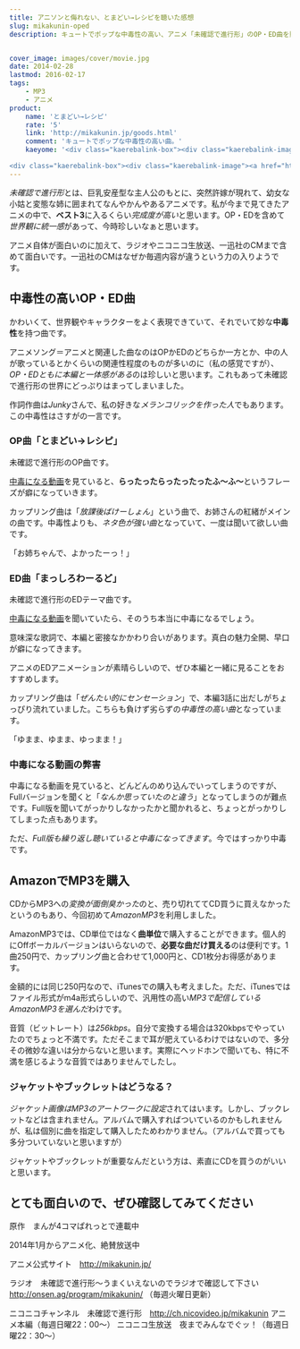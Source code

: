```yaml
---
title: アニソンと侮れない、とまどい→レシピを聴いた感想
slug: mikakunin-oped
description: キュートでポップな中毒性の高い、アニメ「未確認で進行形」のOP・ED曲を購入しました。アニメ自体も面白いのですが、それを彩る楽曲との一体感が素晴らしいです。さすがJunkyさんという感じです。


cover_image: images/cover/movie.jpg
date: 2014-02-28
lastmod: 2016-02-17
tags: 
    - MP3
    - アニメ
product:
    name: 'とまどい→レシピ'
    rate: '5'
    link: 'http://mikakunin.jp/goods.html'
    comment: 'キュートでポップな中毒性の高い曲。'
    kaeyome: '<div class="kaerebalink-box"><div class="kaerebalink-image"><a href="http://www.amazon.co.jp/exec/obidos/ASIN/B00GLXWUNA/illusionspace-22/ref=nosim/" rel="nofollow" target="_blank"><img src="http://ecx.images-amazon.com/images/I/61imDQSQiAL._SL160_.jpg" style="border: none;" /></a></div><div class="kaerebalink-info"><div class="kaerebalink-name"><a href="http://www.amazon.co.jp/exec/obidos/ASIN/B00GLXWUNA/illusionspace-22/ref=nosim/" rel="nofollow" target="_blank">「とまどい→レシピ」(TVアニメ「未確認で進行形」オープニング・テーマ)</a><div class="kaerebalink-powered-date">posted with <a href="http://kaereba.com" rel="nofollow" target="_blank">カエレバ</a></div></div><div class="kaerebalink-detail">みかくにんぐッ! (CV:照井 春佳/CV:松井 恵理子/CV:吉田 有里) 東宝 2014-02-19    </div><div class="kaerebalink-link1"><div class="shoplinkamazon"><a href="http://www.amazon.co.jp/gp/search?keywords=%82%C6%82%DC%82%C7%82%A2%81%A8%83%8C%83V%83s&__mk_ja_JP=%83J%83%5E%83J%83i&tag=illusionspace-22" rel="nofollow" target="_blank" title="アマゾン" >Amazonで購入</a></div><div class="shoplinkrakuten"><a href="http://hb.afl.rakuten.co.jp/hgc/0e95387f.f2aef20d.0e953880.25e412bd/?pc=http%3A%2F%2Fsearch.rakuten.co.jp%2Fsearch%2Fmall%2F%25E3%2581%25A8%25E3%2581%25BE%25E3%2581%25A9%25E3%2581%2584%25E2%2586%2592%25E3%2583%25AC%25E3%2582%25B7%25E3%2583%2594%2F-%2Ff.1-p.1-s.1-sf.0-st.A-v.2%3Fx%3D0%26scid%3Daf_ich_link_urltxt%26m%3Dhttp%3A%2F%2Fm.rakuten.co.jp%2F" rel="nofollow" target="_blank" title="楽天市場" >楽天市場で購入</a></div></div></div><div class="booklink-footer" style="clear: left"></div></div>

<div class="kaerebalink-box"><div class="kaerebalink-image"><a href="http://www.amazon.co.jp/exec/obidos/ASIN/B00GLXWUE4/illusionspace-22/ref=nosim/" rel="nofollow" target="_blank"><img src="http://ecx.images-amazon.com/images/I/51lWn3eRLEL._SL160_.jpg" style="border: none;" /></a></div><div class="kaerebalink-info"><div class="kaerebalink-name"><a href="http://www.amazon.co.jp/exec/obidos/ASIN/B00GLXWUE4/illusionspace-22/ref=nosim/" rel="nofollow" target="_blank">「まっしろわーるど」(TVアニメ「未確認で進行形」エンディング・テーマ)</a><div class="kaerebalink-powered-date">posted with <a href="http://kaereba.com" rel="nofollow" target="_blank">カエレバ</a></div></div><div class="kaerebalink-detail">みかくにんぐッ! (CV:照井 春佳/CV:松井 恵理子/CV:吉田 有里) 東宝 2014-02-19    </div><div class="kaerebalink-link1"><div class="shoplinkamazon"><a href="http://www.amazon.co.jp/gp/search?keywords=%82%DC%82%C1%82%B5%82%EB%82%ED%81%5B%82%E9%82%C7&__mk_ja_JP=%83J%83%5E%83J%83i&tag=illusionspace-22" rel="nofollow" target="_blank" title="アマゾン" >Amazonで購入</a></div><div class="shoplinkrakuten"><a href="http://hb.afl.rakuten.co.jp/hgc/0e95387f.f2aef20d.0e953880.25e412bd/?pc=http%3A%2F%2Fsearch.rakuten.co.jp%2Fsearch%2Fmall%2F%25E3%2581%25BE%25E3%2581%25A3%25E3%2581%2597%25E3%2582%258D%25E3%2582%258F%25E3%2583%25BC%25E3%2582%258B%25E3%2581%25A9%2F-%2Ff.1-p.1-s.1-sf.0-st.A-v.2%3Fx%3D0%26scid%3Daf_ich_link_urltxt%26m%3Dhttp%3A%2F%2Fm.rakuten.co.jp%2F" rel="nofollow" target="_blank" title="楽天市場" >楽天市場で購入</a></div></div></div><div class="booklink-footer" style="clear: left"></div></div>'
---
```


<em>未確認で進行形</em>とは、巨乳安産型な主人公のもとに、突然許嫁が現れて、幼女な小姑と変態な姉に囲まれてなんやかんやあるアニメです。私が今まで見てきたアニメの中で、<strong>ベスト3</strong>に入るくらい<em>完成度が高い</em>と思います。OP・EDを含めて<em>世界観に統一感</em>があって、今時珍しいなぁと思います。

アニメ自体が面白いのに加えて、ラジオやニコニコ生放送、一迅社のCMまで含めて面白いです。一迅社のCMはなぜか毎週内容が違うという力の入りようです。


## 中毒性の高いOP・ED曲


かわいくて、世界観やキャラクターをよく表現できていて、それでいて妙な<strong>中毒性</strong>を持つ曲です。

アニメソング＝アニメと関連した曲なのはOPかEDのどちらか一方とか、中の人が歌っているとかくらいの関連性程度のものが多いのに（私の感覚ですが）、<em>OP・EDともに本編と一体感がある</em>のは珍しいと思います。これもあって未確認で進行形の世界にどっぷりはまってしまいました。

作詞作曲は<em>Junky</em>さんで、私の好きな<em>メランコリックを作った人</em>でもあります。この中毒性はさすがの一言です。


### OP曲「とまどい→レシピ」


未確認で進行形のOP曲です。

<a href="http://www.nicovideo.jp/watch/sm22640224" target="_blank">中毒になる動画</a>を見ていると、<strong>らったったらったったったふ〜ふ〜</strong>というフレーズが癖になっていきます。

カップリング曲は「<em>放課後ばけーしょん</em>」という曲で、お姉さんの紅緒がメインの曲です。中毒性よりも、<em>ネタ色が強い曲</em>となっていて、一度は聞いて欲しい曲です。

「お姉ちゃんで、よかったーっ！」


### ED曲「まっしろわーるど」


未確認で進行形のEDテーマ曲です。

<a href="http://www.nicovideo.jp/watch/sm22684972" target="_blank">中毒になる動画</a>を聞いていたら、そのうち本当に中毒になるでしょう。

意味深な歌詞で、本編と密接なかかわり合いがあります。真白の魅力全開、早口が癖になってきます。

アニメのEDアニメーションが素晴らしいので、ぜひ本編と一緒に見ることをおすすめします。

カップリング曲は「<em>ぜんたい的にセンセーション</em>」で、本編3話に出だしがちょっぴり流れていました。こちらも負けず劣らずの<em>中毒性の高い曲</em>となっています。

「ゆまま、ゆまま、ゆっまま！」


### 中毒になる動画の弊害


中毒になる動画を見ていると、どんどんのめり込んでいってしまうのですが、Fullバージョンを聞くと「<em>なんか思っていたのと違う</em>」となってしまうのが難点です。Full版を聞いてがっかりしなかったかと聞かれると、ちょっとがっかりしてしまった点もあります。

ただ、<em>Full版も繰り返し聴いていると中毒になってきます</em>。今ではすっかり中毒です。


## AmazonでMP3を購入


CDからMP3への<em>変換が面倒臭かった</em>のと、売り切れててCD買うに買えなかったというのもあり、今回初めて<em>AmazonMP3</em>を利用しました。

AmazonMP3では、CD単位ではなく<strong>曲単位</strong>で購入することができます。個人的にOffボーカルバージョンはいらないので、<strong>必要な曲だけ買える</strong>のは便利です。1曲250円で、カップリング曲と合わせて1,000円と、CD1枚分お得感があります。

金額的には同じ250円なので、iTunesでの購入も考えました。ただ、iTunesではファイル形式がm4a形式らしいので、汎用性の高い<em>MP3で配信しているAmazonMP3を選んだ</em>わけです。

音質（ビットレート）は<em>256kbps</em>。自分で変換する場合は320kbpsでやっていたのでちょっと不満です。ただそこまで耳が肥えているわけではないので、多分その微妙な違いは分からないと思います。実際にヘッドホンで聞いても、特に不満を感じるような音質ではありませんでしたし。


### ジャケットやブックレットはどうなる？


<em>ジャケット画像はMP3のアートワークに設定</em>されてはいます。しかし、ブックレットなどは含まれません。アルバムで購入すればついているのかもしれませんが、私は個別に曲を指定して購入したためわかりません。（アルバムで買っても多分ついていないと思いますが）

ジャケットやブックレットが重要なんだという方は、素直にCDを買うのがいいと思います。


## とても面白いので、ぜひ確認してみてください


原作　まんが4コマぱれっとで連載中

2014年1月からアニメ化、絶賛放送中

アニメ公式サイト　<a href="http://mikakunin.jp/" target="_blank">http://mikakunin.jp/</a>

ラジオ　未確認で進行形〜うまくいえないのでラジオで確認して下さい　<a href="http://onsen.ag/program/mikakunin/" target="_blank">http://onsen.ag/program/mikakunin/</a>
（毎週火曜日更新）

ニコニコチャンネル　未確認で進行形　<a href="http://ch.nicovideo.jp/mikakunin" target="_blank">http://ch.nicovideo.jp/mikakunin</a>
アニメ本編（毎週日曜22：00〜）
ニコニコ生放送　夜までみんなでぐッ！（毎週日曜22：30〜）


  